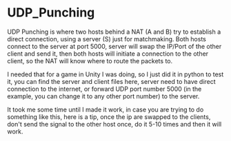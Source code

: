 # UDP_Punching

UDP Punching is where two hosts behind a NAT (A and B) try to establish a direct connection, using a server (S) just for matchmaking. Both hosts connect to the server at port 5000, server will swap the IP/Port of the other client and send it, then both hosts will initiate a connection to the other client, so the NAT will know where to route the packets to.

I needed that for a game in Unity I was doing, so I just did it in python to test it, you can find the server and client files here, server need to have direct connection to the internet, or forward UDP port number 5000 (in the example, you can change it to any other port number) to the server.

It took me some time until I made it work, in case you are trying to do something like this, here is a tip, once the ip are swapped to the clients, don't send the signal to the other host once, do it 5-10 times and then it will work.

